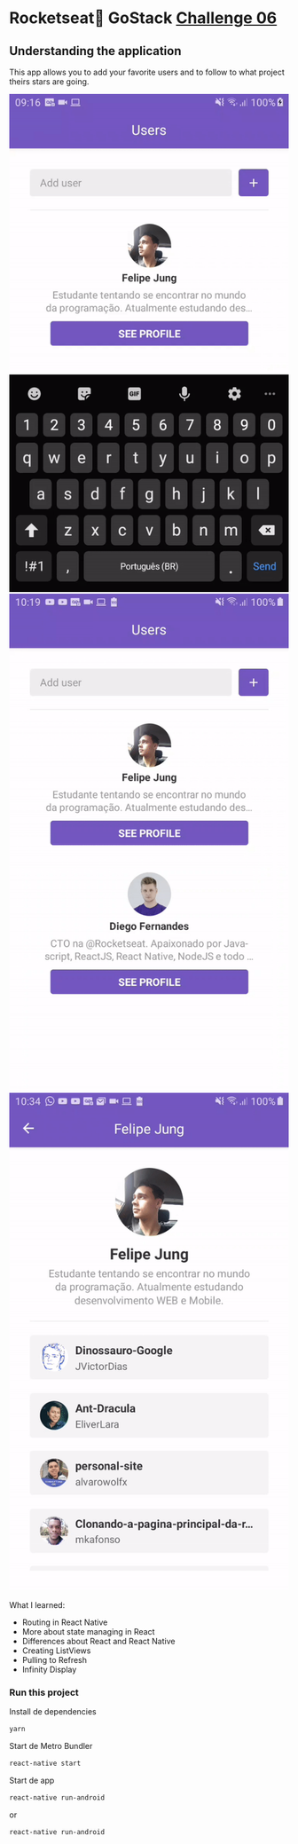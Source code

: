 # Rocketseat:rocket: GoStack <a href="https://github.com/Rocketseat/bootcamp-gostack-desafio-06">Challenge 06</a>

## Understanding the application
This app allows you to add your favorite users and to follow to what project theirs stars are going.

![](gifs/app1.gif)
![](gifs/app2.gif)
![](gifs/app3.gif)

What I learned:

* Routing in React Native
* More about state managing in React
* Differences about React and React Native
* Creating ListViews
* Pulling to Refresh
* Infinity Display

### Run this project

Install de dependencies

```bash
yarn
```

Start de Metro Bundler

```bash
react-native start
```

Start de app

```bash
react-native run-android
```

or

```bash
react-native run-android
```
